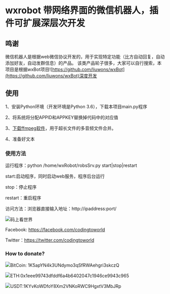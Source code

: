 # wxrobot 带网络界面的微信机器人，插件可扩展深层次开发

## 鸣谢

微信机器人是根据web微信协议开发的，用于实现特定功能（比方自动回复，自动添加好友，自动发群信息）的产品。
该类产品轮子很多，大家可以自行搜索，本项目是根据wxBot项目![https://github.com/liuwons/wxBot](https://github.com/liuwons/wxBot)深度开发

## 使用
1、安装Python环境（开发环境是Python 3.6），下载本项目main.py程序

2、将系统将分配APPID和APPKEY替换掉代码中的对应值

3、[下载ffmpeg软件](https://www.ffmpeg.org/download.html)，用于超长文件的多音频文件合并。

4、准备好文本


### 使用方法
运行程序：python /home/wxRobot/robsSrv.py start|stop|restart

start:启动程序，同时启动web服务，程序后台运行

stop：停止程序

restart：重启程序

访问方法：浏览器直接输入地址：http://ipaddress:port/


![码上看世界](https://avatars3.githubusercontent.com/u/48540915?s=460&v=4)

Facebook: https://facebook.com/codingtoworld

Twitter：https://twitter.com/codingtoworld

### How to donate?
![](https://resource.bnbstatic.com/images/20180806/1533543864307_s.png)BitCoin: 1K5apYN4k3UNdymo3qSfRWAehgri3skczQ

![](https://resource.bnbstatic.com/images/20180806/1533543997535_s.png)ETH:0x1eee99743dfddf6a4b6402047c1946ce9943c965

![](https://resource.bnbstatic.com/images/20180810/1533888627851_s.png)USDT:1KYvKoWDfoY8Xm2VNKoRWC9HgxtV3MbJRp
